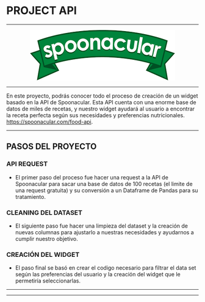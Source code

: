 # PROJECT API

---

<p align="center">
  <img src="images/MiniProjectAPI.png" alt="Mini Project API">
</p>

---

En este  proyecto, podrás conocer todo el proceso de creación de un  widget basado en la API de Spoonacular. Esta API cuenta con una enorme base de datos de miles de recetas, y nuestro widget ayudará al usuario a encontrar la receta perfecta según sus necesidades y preferencias nutricionales. https://spoonacular.com/food-api.

---


## PASOS DEL PROYECTO


### API REQUEST

- El primer paso del proceso fue hacer una request a la API de Spoonacular para sacar una base de datos de 100 recetas (el limite de una request gratuita) y su conversión a un Dataframe de Pandas para su tratamiento.

### CLEANING DEL DATASET

- El siguiente paso fue hacer una limpieza del dataset y la creación de nuevas columnas para ajustarlo a nuestras necesidades y ayudarnos a cumplir nuestro objetivo.
  
### CREACIÓN DEL WIDGET

- El paso final se basó en crear el codigo necesario para filtrar el data set según las preferencias del usuario y la creación del widget que le permetiría seleccionarlas. 


---
---

